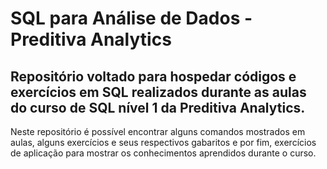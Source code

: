 # SQL para Análise de Dados - Preditiva Analytics
## Repositório voltado para hospedar códigos e exercícios em SQL realizados durante as aulas do curso de SQL nível 1  da Preditiva Analytics.

Neste repositório é possível encontrar alguns comandos mostrados em aulas, alguns exercícios e seus respectivos gabaritos e por fim, exercícios de aplicação para mostrar os conhecimentos aprendidos durante o curso.